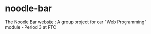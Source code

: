 # noodle-bar
The Noodle Bar website : 
A group project for our "Web Programming" module - Period 3 at PTC
